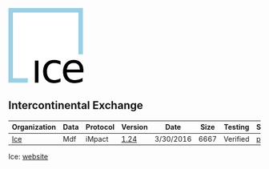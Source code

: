 ![Ice](https://github.com/Open-Markets-Initiative/Directory/blob/master/Logos/Ice.png)


## Intercontinental Exchange

|Organization | Data | Protocol | Version | Date | Size | Testing | Specification|
|--- | --- | --- | --- | --- | --- | --- | ---|
|[Ice](https://github.com/Open-Markets-Initiative/wireshark-lua/tree/master/Ice "Intercontinental Exchange Dissectors") | Mdf | iMpact | [1.24](https://github.com/Open-Markets-Initiative/wireshark-lua/blob/master/Ice/Ice.Mdf.iMpact.v1.24.Script.Dissector.lua "Intercontinental Exchange 1.24 Script Dissector") | 3/30/2016 | 6667 | Verified | [pdf](https://github.com/Open-Markets-Initiative/Directory/blob/master/Specifications/Ice/Ice.Mdf.iMpact.v1.24.pdf "Specification manual")|


Ice: [website](https://www.theice.com "Go to Intercontinental Exchange")

